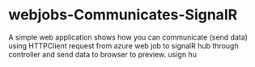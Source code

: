 # webjobs-Communicates-SignalR
A simple web application shows how you can communicate (send data) using HTTPClient request from azure web job to signalR hub through controller and send data to browser to preview. usign hu

